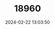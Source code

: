 ---
title: "18960"
category: "Pyrgulopsis bruneauensis"
draft: false
date: 2024-02-22 13:03:50
languages:
  English: ["Bruneau Hot Springsnail"]
---